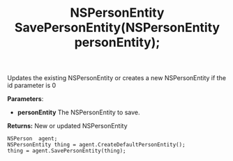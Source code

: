 ﻿---
uid: crmscript_ref_NSPersonAgent_SavePersonEntity
title: NSPersonEntity SavePersonEntity(NSPersonEntity personEntity);
intellisense: NSPersonAgent.SavePersonEntity
keywords: NSPersonAgent, SavePersonEntity
so.topic: reference
---
	  
Updates the existing NSPersonEntity or creates a new NSPersonEntity if the id parameter is 0
	  
**Parameters**:
 - **personEntity** The NSPersonEntity to save.

**Returns:** New or updated NSPersonEntity

```crmscript
NSPerson  agent;
NSPersonEntity thing = agent.CreateDefaultPersonEntity();
thing = agent.SavePersonEntity(thing);
```

